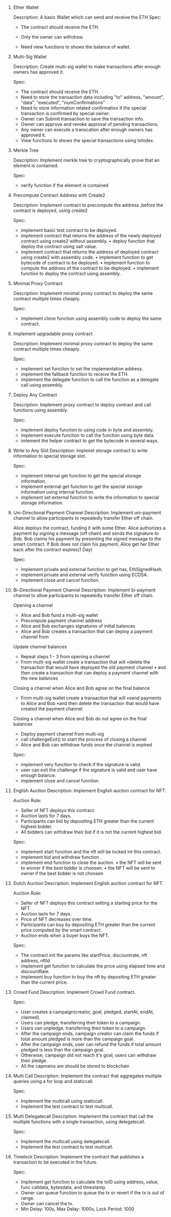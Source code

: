 1. Ether Wallet

   Description:
   A basic Wallet which can send and receive the ETH
   Spec:

   - The contract should receive the ETH.

   - Only the owner can withdraw.

   - Need view functions to shows the balance of wallet.

2. Multi-Sig Wallet

   Description:
   Create multi-sig wallet to make transactions after enough owners has approved it.

   Spec:

   - The contract should receive the ETH.
   - Need to store the transaction data including "to" address, "amount", "data", "executed", "numConfirmations"
   - Need to store information related confirmation if the special transaction is confirmed by special owner.
   - Owner can Submit transaction to save the transaction info.
   - Owner can approve and revoke approval of pending transactions.
   - Any owner can execute a transcation after enough owners has approved it.
   - View functions to shows the special transactions using txIndex.

3. Merkle Tree

   Description:
   Implement merkle tree to cryptographically prove that an element is contained.

   Spec:

   - verify function if the element is contained

4. Precompute Contract Address with Create2

   Description:
   Implement contract to precompute the address ,before the contract is deployed, using create2

   Spec:

   - implement basic test contract to be deployed.
   - implement contract that returns the address of the newly deployed contract using create2 without assembly.
     • deploy function that deploy the contract using salt value.
   - implement contract that returns the address of deployed contract using create2 with assembly code.
     • implement function to get bytecode of contract to be deployed.
     • implement function to compute the address of the contract to be deployed.
     • implement function to deploy the contract using assembly.

5. Minimal Proxy Contract

   Description:
   Implement minimal proxy contract to deploy the same contract multiple times cheaply.

   Spec:

   - implement clone function using assembly code to deploy the same contract.

6. Implement upgradable proxy contract

   Description:
   Implement minimal proxy contract to deploy the same contract multiple times cheaply.

   Spec:

   - implement set function to set the implementation address.
   - implement the fallback function to receive the ETH.
   - implement the delegate function to call the function as a delegate call using assembly.

7. Deploy Any Contract

   Description:
   Implement proxy contract to deploy contract and call functions using assembly.

   Spec:

   - implement deploy function to using code in byte and assembly.
   - implement execute function to call the function using byte data.
   - imlement the helper contract to get the bytecode in several ways.

8. Write to Any Slot
   Description:
   Implenet storage contract to write information to special storage slot.

   Spec:

   - implement internal get function to get the special storage information.
   - implement external get function to get the special storage information using internal function.
   - implement set external function to write the information to special storage information.

9. Uni-Directional Payment Channel
   Description:
   Implement uni-payment channel to allow participants to repeatedly transfer Ether off chain.

   Alice deploys the contract, funding it with some Ether.
   Alice authorizes a payment by signing a message (off chain) and sends the signature to Bob.
   Bob claims his payment by presenting the signed message to the smart contract.
   If Bob does not claim his payment, Alice get her Ether back after the contract expires(1 Day)

   Spec:

   - implement private and external function to get has, EthSignedHash.
   - implement private and external verify function using ECDSA.
   - implement close and cancel function.

10. Bi-Directional Payment Channel
    Description:
    Implement bi-payment channel to allow participants to repeatedly transfer Ether off chain.

    Opening a channel

    - Alice and Bob fund a multi-sig wallet
    - Precompute payment channel address
    - Alice and Bob exchanges signatures of initial balances
    - Alice and Bob creates a transaction that can deploy a payment channel from

    Update channel balances

    - Repeat steps 1 - 3 from opening a channel
    - From multi-sig wallet create a transaction that will
      •delete the transaction that would have deployed the old payment channel
      • and then create a transaction that can deploy a payment channel with the
      new balances

    Closing a channel when Alice and Bob agree on the final balance

    - From multi-sig wallet create a transaction that will
      •send payments to Alice and Bob
      •and then delete the transaction that would have created the payment channel

    Closing a channel when Alice and Bob do not agree on the final balances

    - Deploy payment channel from multi-sig
    - call challengeExit() to start the process of closing a channel
    - Alice and Bob can withdraw funds once the channel is expired

    Spec:

    - implement very function to check if the signature is valid.
    - user can exit the challenge if the signature is valid and user have enough balance.
    - implement close and cancel function.

11. English Auction
    Description:
    Implement English auction contract for NFT.

    Auction Rule:

    - Seller of NFT deploys this contract.
    - Auction lasts for 7 days.
    - Participants can bid by depositing ETH greater than the current highest bidder.
    - All bidders can withdraw their bid if it is not the current highest bid.

    Spec:

    - implement start function and the nft will be locked int this contract.
    - implement bid and withdraw function .
    - implement end function to close the auction.
      • the NFT will be sent to winner if the best bidder is choosen.
      • the NFT will be sent to owner if the best bidder is not choosen

12. Dutch Auction
    Description:
    Implement English auction contract for NFT.

    Auction Rule:

    - Seller of NFT deploys this contract setting a starting price for the NFT.
    - Auction lasts for 7 days.
    - Price of NFT decreases over time.
    - Participants can buy by depositing ETH greater than the current price computed by the smart contract.
    - Auction ends when a buyer buys the NFT.

    Spec:

    - The contract init the params like startPrice, discountrate, nft address, nftId
    - implement get function to calculate the price using elapsed time and discountRate.
    - implement buy function to buy the nft by depositing ETH greater than the current price.

13. Crowd Fund
    Description:
    Implement Crowd Fund contract.

    Spec:

    - User creates a campaign(creator, goal, pledged, startAt, endAt, claimed).
    - Users can pledge, transferring their token to a campaign.
    - Users can unpledge, transferring their token to a campaign.
    - After the campaign ends, campaign creator can claim the funds if total amount pledged is more than the campaign goal.
    - After the campaign ends, user can refund the funds if total amount pledged is less than the campaign goal.
    - Otherwise, campaign did not reach it's goal, users can withdraw their pledge.
    - All the capmains are should be stored to blockchain

14. Multi Call
    Description:
    Implement the contract that aggregates multiple queries using a for loop and staticcall.

    Spec:

    - Implement the multicall using staticcall.
    - Implement the test contract to test multicall.

15. Multi Delegatecall
    Description:
    Implement the contract that call the multiple functions with a single transaction, using delegatecall.

    Spec:

    - Implement the multicall using delegatecall.
    - Implement the test contract to test multicall.

16. Timelock
    Description:
    Implement the contract that publishes a transaction to be executed in the future.

    Spec:

    - Implement get function to calculate the txID using address, value, func calldata, bytesdata, and timestamp.
    - Owner can queue function to queue the tx or revert if the tx is out of range.
    - Owner can cancel the tx.
    - Min Delay: 100s, Max Delay: 1000s, Lock Period: 1000
